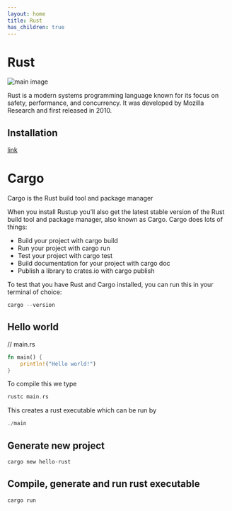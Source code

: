 ```yaml
---
layout: home
title: Rust
has_children: true
---
```


# Rust

![main image](wsrv.nl/?url=rust-lang.org/static/images/rust-social-wide.jpg&w=600)

Rust is a modern systems programming language known for its focus on safety, performance, and concurrency. It was developed by Mozilla Research and first released in 2010. 

## Installation
[link](https://www.rust-lang.org/learn/get-started)

# Cargo
Cargo is the Rust build tool and package manager

When you install Rustup you’ll also get the latest stable version of the Rust build tool and package manager, also known as Cargo. Cargo does lots of things:

- Build your project with cargo build
- Run your project with cargo run
- Test your project with cargo test
- Build documentation for your project with cargo doc
- Publish a library to crates.io with cargo publish

To test that you have Rust and Cargo installed, you can run this in your terminal of choice:
```rs
cargo --version
```

## Hello world
// main.rs
```rs
fn main() {
    println!("Hello world!")
}
```

To compile this we type
```rs
rustc main.rs
```
This creates a rust executable which can be run by
```rs
./main
```

## Generate new project
```rs
cargo new hello-rust
```

## Compile, generate and run rust executable
```rs
cargo run
```